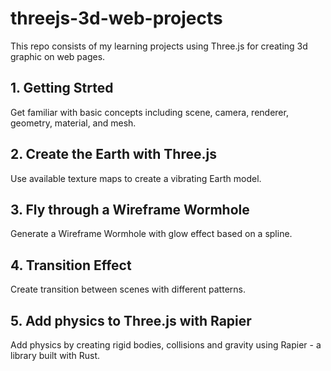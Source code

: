 # threejs-3d-web-projects

This repo consists of my learning projects using Three.js for creating 3d graphic on web pages.

## 1. Getting Strted

Get familiar with basic concepts including scene, camera, renderer, geometry, material, and mesh.

## 2. Create the Earth with Three.js

Use available texture maps to create a vibrating Earth model.

## 3. Fly through a Wireframe Wormhole

Generate a Wireframe Wormhole with glow effect based on a spline.

## 4. Transition Effect

Create transition between scenes with different patterns.

## 5. Add physics to Three.js with Rapier

Add physics by creating rigid bodies, collisions and gravity using Rapier - a library built with Rust.
